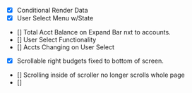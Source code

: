 - [x] Conditional Render Data
- [x] User Select Menu w/State
- [] Total Acct Balance on Expand Bar nxt to accounts.
- [] User Select Functionality
- [] Accts Changing on User Select
- [x] Scrollable right budgets fixed to bottom of screen.
- [] Scrolling inside of scroller no longer scrolls  whole page
- [] 
